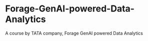 # Forage-GenAI-powered-Data-Analytics
A course by TATA company, Forage GenAI powered Data Analytics
